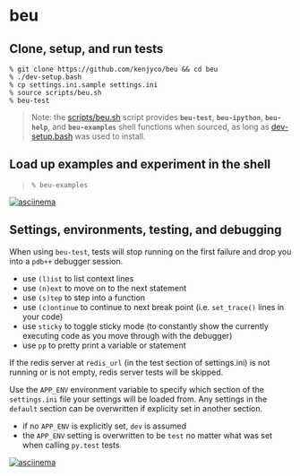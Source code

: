 beu
===

## Clone, setup, and run tests

```
% git clone https://github.com/kenjyco/beu && cd beu
% ./dev-setup.bash
% cp settings.ini.sample settings.ini
% source scripts/beu.sh
% beu-test
```

[beu.sh]: https://github.com/kenjyco/beu/blob/master/scripts/beu.sh
[dev-setup.bash]: https://github.com/kenjyco/beu/blob/master/dev-setup.bash

> Note: the [scripts/beu.sh][beu.sh] script provides **`beu-test`**,
> **`beu-ipython`**, **`beu-help`**, and **`beu-examples`** shell functions when
> sourced, as long as [dev-setup.bash][] was used to install.

## Load up examples and experiment in the shell

> `% beu-examples`

[![asciinema](https://asciinema.org/a/dw2nutldbxgsfbsu15r179fs2.png)](https://asciinema.org/a/dw2nutldbxgsfbsu15r179fs2?autoplay=1)

## Settings, environments, testing, and debugging

When using `beu-test`, tests will stop running on the first failure and drop you
into a `pdb++` debugger session.

- use `(l)ist` to list context lines
- use `(n)ext` to move on to the next statement
- use `(s)tep` to step into a function
- use `(c)ontinue` to continue to next break point (i.e. `set_trace()` lines in
  your code)
- use `sticky` to toggle sticky mode (to constantly show the currently executing
  code as you move through with the debugger)
- use `pp` to pretty print a variable or statement

If the redis server at `redis_url` (in the test section of settings.ini) is not
running or is not empty, redis server tests will be skipped.

Use the `APP_ENV` environment variable to specify which section of the
`settings.ini` file your settings will be loaded from. Any settings in the
`default` section can be overwritten if explicity set in another section.

- if no `APP_ENV` is explicitly set, `dev` is assumed
- the `APP_ENV` setting is overwritten to be `test` no matter what was set when
  calling `py.test` tests

[![asciinema](https://asciinema.org/a/ctqwly2exssjrg3a9v17xm64h.png)](https://asciinema.org/a/ctqwly2exssjrg3a9v17xm64h?autoplay=1)

